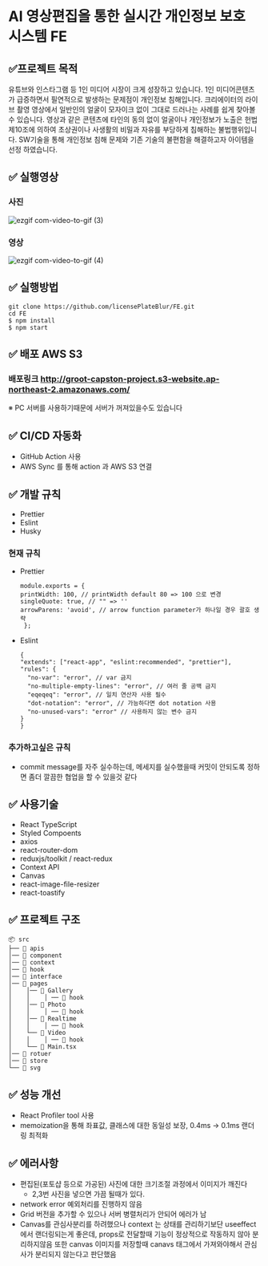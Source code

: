 # AI 영상편집을 통한 실시간 개인정보 보호 시스템 FE

## ✅프로젝트 목적

유튜브와 인스타그램 등 1인 미디어 시장이 크게 성장하고 있습니다. 1인 미디어콘텐츠가
급증하면서 필연적으로 발생하는 문제점이 개인정보 침해입니다. 크리에이터의 라이브
촬영 영상에서 일반인의 얼굴이 모자이크 없이 그대로 드러나는 사례를 쉽게 찾아볼
수 있습니다. 영상과 같은 콘텐츠에 타인의 동의 없이 얼굴이나 개인정보가 노출은
헌법 제10조에 의하여 초상권이나 사생활의 비밀과 자유를 부당하게 침해하는
불법행위입니다. SW기술을 통해 개인정보 침해 문제와 기존 기술의 불편함을 해결하고자 아이템을 선정 하였습니다.

## ✅ 실행영상

### 사진

![ezgif com-video-to-gif (3)](https://github.com/licensePlateBlur/FE/assets/42410000/d3c226ca-29e3-4c27-a96c-48d2e4a68e62)

### 영상

![ezgif com-video-to-gif (4)](https://github.com/licensePlateBlur/FE/assets/42410000/4d4025b8-0624-40ee-aba0-6a2d90359e93)

## ✅ 실행방법

```
git clone https://github.com/licensePlateBlur/FE.git
cd FE
$ npm install
$ npm start
```

## ✅ 배포 AWS S3

### 배포링크 http://groot-capston-project.s3-website.ap-northeast-2.amazonaws.com/

※ PC 서버를 사용하기때문에 서버가 꺼져있을수도 있습니다

## ✅ CI/CD 자동화

- GitHub Action 사용
- AWS Sync 를 통해 action 과 AWS S3 연결

## ✅ 개발 규칙

- Prettier
- Eslint
- Husky

### 현재 규칙

- Prettier
  ```
  module.exports = {
  printWidth: 100, // printWidth default 80 => 100 으로 변경
  singleQuote: true, // "" => ''
  arrowParens: 'avoid', // arrow function parameter가 하나일 경우 괄호 생략
   };
  ```
- Eslint
  ```
  {
  "extends": ["react-app", "eslint:recommended", "prettier"],
  "rules": {
    "no-var": "error", // var 금지
    "no-multiple-empty-lines": "error", // 여러 줄 공백 금지
    "eqeqeq": "error", // 일치 연산자 사용 필수
    "dot-notation": "error", // 가능하다면 dot notation 사용
    "no-unused-vars": "error" // 사용하지 않는 변수 금지
  }
  }
  ```

### 추가하고싶은 규칙

- commit message를 자주 실수하는데, 메세지를 실수했을때 커밋이 안되도록 정하면 좀더 깔끔한 협업을 할 수 있을것 같다

## ✅ 사용기술

- React TypeScript
- Styled Compoents
- axios
- react-router-dom
- reduxjs/toolkit / react-redux
- Context API
- Canvas
- react-image-file-resizer
- react-toastify

## ✅ 프로젝트 구조

```
📦 src
├── 📂 apis
│── 📂 component
│── 📂 context
│── 📂 hook
│── 📂 interface
│── 📂 pages
│    │── 📂 Gallery
│    │    │ ── 📂 hook
│    │── 📂 Photo
│    │    │ ── 📂 hook
│    │── 📂 Realtime
│    │    │ ── 📂 hook
│    └── 📂 Video
│    │    │ ── 📂 hook
│    └── 📄 Main.tsx
│── 📂 rotuer
│── 📂 store
└── 📂 svg
```

## ✅ 성능 개선

- React Profiler tool 사용
- memoization을 통해 좌표값, 클래스에 대한 동일성 보장, 0.4ms -> 0.1ms 랜더링 최적화

## ✅ 에러사항

- 편집된(포토샵 등으로 가공된) 사진에 대한 크기조절 과정에서 이미지가 깨진다
  - 2,3번 사진을 넣으면 가끔 될때가 있다.
- network error 예외처리를 진행하지 않음
- Grid 버전을 추가할 수 있으나 서버 병렬처리가 안되어 에러가 남
- Canvas를 관심사분리를 하려했으나 context 는 상태를 관리하기보단 useeffect에서 랜더링되는게 좋은데, props로 전달할때 기능이 정상적으로 작동하지 않아 분리하지않음 또한 canvas 이미지를 저장할때 canavs 태그에서 가져와야해서 관심사가 분리되지 않는다고 판단했음
